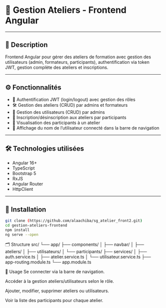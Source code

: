 # 🚀 Gestion Ateliers - Frontend Angular

---

## 📄 Description

Frontend Angular pour gérer des ateliers de formation avec gestion des utilisateurs (admin, formateurs, participants), authentification via token JWT, gestion complète des ateliers et inscriptions.

---

## ⚙️ Fonctionnalités

- 🔐 Authentification JWT (login/logout) avec gestion des rôles
- 🛠️ Gestion des ateliers (CRUD) par admins et formateurs
- 👥 Gestion des utilisateurs (CRUD) par admins
- 📝 Inscription/désinscription aux ateliers par participants
- 👀 Visualisation des participants à un atelier
- 👤 Affichage du nom de l’utilisateur connecté dans la barre de navigation

---

## 🛠️ Technologies utilisées

- Angular 16+
- TypeScript
- Bootstrap 5
- RxJS
- Angular Router
- HttpClient

---

## 🚀 Installation

```bash
git clone (https://github.com/alaachiba/sg_atelier_front2.git)
cd gestion-ateliers-frontend
npm install
ng serve --open
```

🗂️ Structure
src/
└── app/
    ├── components/
    │   ├── navbar/
    │   ├── ateliers/
    │   ├── utilisateurs/
    │   └── participants/
    ├── services/
    │   ├── auth.service.ts
    │   ├── atelier.service.ts
    │   └── utilisateur.service.ts
    ├── app-routing.module.ts
    └── app.module.ts

🎯 Usage
Se connecter via la barre de navigation.

Accéder à la gestion ateliers/utilisateurs selon le rôle.

Ajouter, modifier, supprimer ateliers ou utilisateurs.

Voir la liste des participants pour chaque atelier.

